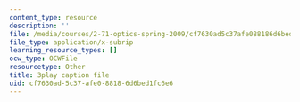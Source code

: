 ```yaml
---
content_type: resource
description: ''
file: /media/courses/2-71-optics-spring-2009/cf7630ad5c37afe088186d6bed1fc6e6_8WXUYdXNFy8.srt
file_type: application/x-subrip
learning_resource_types: []
ocw_type: OCWFile
resourcetype: Other
title: 3play caption file
uid: cf7630ad-5c37-afe0-8818-6d6bed1fc6e6
---
```

